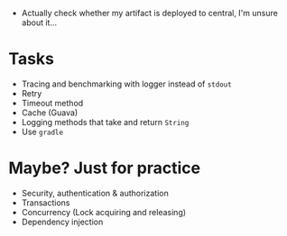 * Actually check whether my artifact is deployed to central, I'm unsure about it...

# Tasks
* Tracing and benchmarking with logger instead of `stdout`
* Retry
* Timeout method
* Cache (Guava)
* Logging methods that take and return `String`
* Use `gradle`

# Maybe? Just for practice
* Security, authentication & authorization
* Transactions
* Concurrency (Lock acquiring and releasing)
* Dependency injection
